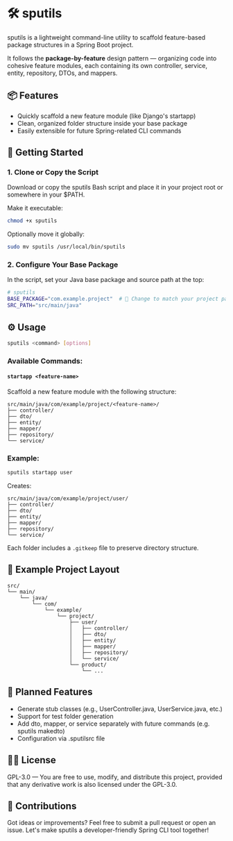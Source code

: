 # **🛠️ sputils**

sputils is a lightweight command-line utility to scaffold feature-based package structures in a Spring Boot project.

It follows the **package-by-feature** design pattern — organizing code into cohesive feature modules, each containing its own controller, service, entity, repository, DTOs, and mappers.

## **📦 Features**

* Quickly scaffold a new feature module (like Django's startapp)
* Clean, organized folder structure inside your base package
* Easily extensible for future Spring-related CLI commands

## **🚀 Getting Started**

### **1. Clone or Copy the Script**

Download or copy the sputils Bash script and place it in your project root or somewhere in your $PATH.

Make it executable:
```bash
chmod +x sputils
```

Optionally move it globally:
```bash
sudo mv sputils /usr/local/bin/sputils
```

### **2. Configure Your Base Package**

In the script, set your Java base package and source path at the top:
```bash
# sputils 
BASE_PACKAGE="com.example.project"  # 🔁 Change to match your project package 
SRC_PATH="src/main/java"
```

## **⚙️ Usage**

```bash
sputils <command> [options]
```

### **Available Commands:**

#### `startapp <feature-name>`

Scaffold a new feature module with the following structure:

```
src/main/java/com/example/project/<feature-name>/
├── controller/
├── dto/
├── entity/
├── mapper/
├── repository/
└── service/
```

### **Example:**

```bash
sputils startapp user
```

Creates:
```
src/main/java/com/example/project/user/
├── controller/
├── dto/
├── entity/
├── mapper/
├── repository/
└── service/
```

Each folder includes a `.gitkeep` file to preserve directory structure.

## **📁 Example Project Layout**

```
src/
└── main/
    └── java/
        └── com/
            └── example/
                └── project/
                    ├── user/
                    │   ├── controller/
                    │   ├── dto/
                    │   ├── entity/
                    │   ├── mapper/
                    │   ├── repository/
                    │   └── service/
                    └── product/
                        └── ...
```

## **🧩 Planned Features**

* Generate stub classes (e.g., UserController.java, UserService.java, etc.)
* Support for test folder generation
* Add dto, mapper, or service separately with future commands (e.g. sputils makedto)
* Configuration via .sputilsrc file

## **🧑‍💻 License**

GPL-3.0 — You are free to use, modify, and distribute this project, provided that any derivative work is also licensed under the GPL-3.0.

## **🤝 Contributions**

Got ideas or improvements? Feel free to submit a pull request or open an issue. Let's make sputils a developer-friendly Spring CLI tool together!
